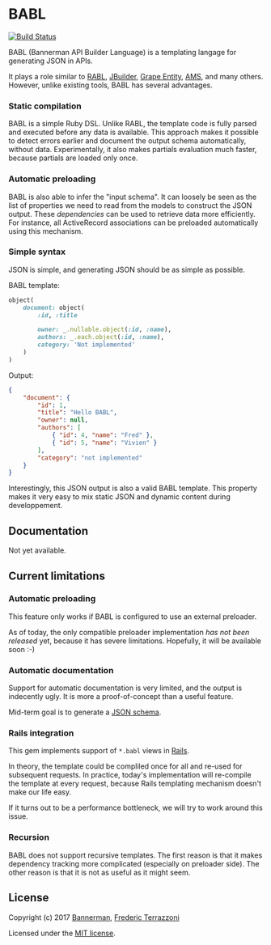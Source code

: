 # BABL #

[![Build Status](https://travis-ci.org/getbannerman/babl.svg?branch=master)](https://travis-ci.org/getbannerman/babl)

BABL (Bannerman API Builder Language) is a templating langage for generating JSON in APIs.

It plays a role similar to [RABL](https://github.com/nesquena/rabl), [JBuilder](https://github.com/rails/jbuilder), [Grape Entity](https://github.com/ruby-grape/grape-entity), [AMS](https://github.com/rails-api/active_model_serializers), and many others. However, unlike existing tools, BABL has several advantages.


### Static compilation

BABL is a simple Ruby DSL. Unlike RABL, the template code is fully parsed and executed before any data is available. This approach makes it possible to detect errors earlier and document the output schema automatically, without data. Experimentally, it also makes partials evaluation much faster, because partials are loaded only once.

### Automatic preloading

BABL is also able to infer the "input schema". It can loosely be seen as the list of properties we need to read from the models to construct the JSON output. These *dependencies* can be used to retrieve data more efficiently. For instance, all ActiveRecord associations can be preloaded automatically using this mechanism.

### Simple syntax

JSON is simple, and generating JSON should be as simple as possible.

BABL template:

```ruby
object(
    document: object(
        :id, :title

        owner: _.nullable.object(:id, :name),
        authors: _.each.object(:id, :name),
        category: 'Not implemented'
    )
)
```

Output:

```json
{
    "document": {
        "id": 1,
        "title": "Hello BABL",
        "owner": null,
        "authors": [
            { "id": 4, "name": "Fred" },
            { "id": 5, "name": "Vivien" }
        ],
        "category": "not implemented"
    }
}
```

Interestingly, this JSON output is also a valid BABL template. This property makes it very easy to mix static JSON and dynamic content during developpement.

## Documentation

Not yet available.

## Current limitations

### Automatic preloading

This feature only works if BABL is configured to use an external preloader.

As of today, the only compatible preloader implementation *has not been released* yet, because it has severe limitations. Hopefully, it will be available soon :-)

### Automatic documentation

Support for automatic documentation is very limited, and the output is indecently ugly. It is more a proof-of-concept than a useful feature.

Mid-term goal is to generate a [JSON schema](http://json-schema.org/).

### Rails integration

This gem implements support of `*.babl` views in [Rails](https://github.com/rails/rails/).

In theory, the template could be compliled once for all and re-used for subsequent requests. In practice, today's implementation will re-compile the template at every request, because Rails templating mechanism doesn't make our life easy.

If it turns out to be a performance bottleneck, we will try to work around this issue.

### Recursion

BABL does not support recursive templates. The first reason is that it makes dependency tracking more complicated (especially on preloader side). The other reason is that it is not as useful as it might seem.

## License

Copyright (c) 2017 [Bannerman](https://www.bannerman.com/), [Frederic Terrazzoni](https://github.com/fterrazzoni)

Licensed under the [MIT license](https://opensource.org/licenses/MIT).